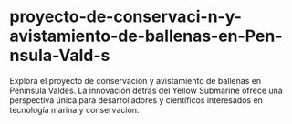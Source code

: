 # proyecto-de-conservaci-n-y-avistamiento-de-ballenas-en-Pen-nsula-Vald-s
Explora el proyecto de conservación y avistamiento de ballenas en Península Valdés. La innovación detrás del Yellow Submarine ofrece una perspectiva única para desarrolladores y científicos interesados en tecnología marina y conservación. 
